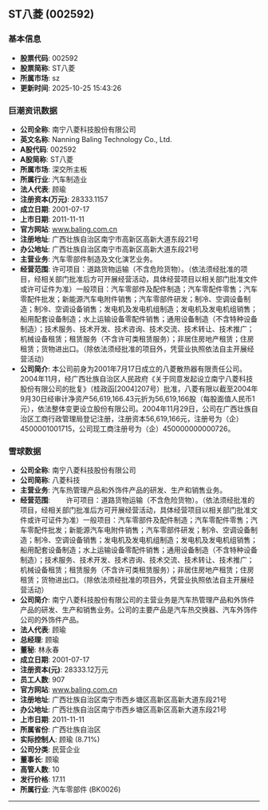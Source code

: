 ## ST八菱 (002592)

### 基本信息

- **股票代码**: 002592
- **股票简称**: ST八菱
- **所属市场**: sz
- **更新时间**: 2025-10-25 15:43:26

### 巨潮资讯数据

- **公司全称**: 南宁八菱科技股份有限公司
- **英文名称**: Nanning Baling Technology Co., Ltd.
- **A股代码**: 002592
- **A股简称**: ST八菱
- **所属市场**: 深交所主板
- **所属行业**: 汽车制造业
- **法人代表**: 顾瑜
- **注册资本(万元)**: 28333.1157
- **成立日期**: 2001-07-17
- **上市日期**: 2011-11-11
- **官方网站**: www.baling.com.cn
- **注册地址**: 广西壮族自治区南宁市高新区高新大道东段21号
- **办公地址**: 广西壮族自治区南宁市高新区高新大道东段21号
- **主营业务**: 汽车零部件制造及文化演艺业务。
- **经营范围**: 许可项目：道路货物运输（不含危险货物）。（依法须经批准的项目，经相关部门批准后方可开展经营活动，具体经营项目以相关部门批准文件或许可证件为准）一般项目：汽车零部件及配件制造；汽车零配件零售；汽车零配件批发；新能源汽车电附件销售；汽车零部件研发；制冷、空调设备制造；制冷、空调设备销售；发电机及发电机组制造；发电机及发电机组销售；船用配套设备制造；水上运输设备零配件销售；通用设备制造（不含特种设备制造）；技术服务、技术开发、技术咨询、技术交流、技术转让、技术推广；机械设备租赁；租赁服务（不含许可类租赁服务）；非居住房地产租赁；住房租赁；货物进出口。（除依法须经批准的项目外，凭营业执照依法自主开展经营活动）
- **公司简介**: 本公司前身为2001年7月17日成立的八菱散热器有限责任公司。2004年11月，经广西壮族自治区人民政府《关于同意发起设立南宁八菱科技股份有限公司的批复》（桂政函[2004]207号）批准，八菱有限以截至2004年9月30日经审计净资产56,619,166.43元折为56,619,166股（每股面值人民币1元），依法整体变更设立股份有限公司。2004年11月29日，公司在广西壮族自治区工商行政管理局登记注册，注册资本56,619,166元，注册号为（企）4500001001715，公司现工商注册号为（企）450000000000726。

### 雪球数据

- **公司全称**: 南宁八菱科技股份有限公司
- **公司简称**: 八菱科技
- **主营业务**: 汽车热管理产品和外饰件产品的研发、生产和销售业务。
- **经营范围**: 　　许可项目：道路货物运输（不含危险货物）。（依法须经批准的项目，经相关部门批准后方可开展经营活动，具体经营项目以相关部门批准文件或许可证件为准）一般项目：汽车零部件及配件制造；汽车零配件零售；汽车零配件批发；新能源汽车电附件销售；汽车零部件研发；制冷、空调设备制造；制冷、空调设备销售；发电机及发电机组制造；发电机及发电机组销售；船用配套设备制造；水上运输设备零配件销售；通用设备制造（不含特种设备制造）；技术服务、技术开发、技术咨询、技术交流、技术转让、技术推广；机械设备租赁；租赁服务（不含许可类租赁服务）；非居住房地产租赁；住房租赁；货物进出口。（除依法须经批准的项目外，凭营业执照依法自主开展经营活动）
- **公司简介**: 南宁八菱科技股份有限公司的主营业务是汽车热管理产品和外饰件产品的研发、生产和销售业务。公司的主要产品是汽车热交换器、汽车外饰件公司的外饰件产品。
- **法人代表**: 顾瑜
- **总经理**: 顾瑜
- **董秘**: 林永春
- **成立日期**: 2001-07-17
- **注册资本(元)**: 28333.12万元
- **员工人数**: 907
- **官方网站**: www.baling.com.cn
- **注册地址**: 广西壮族自治区南宁市西乡塘区高新区高新大道东段21号
- **办公地址**: 广西壮族自治区南宁市西乡塘区高新区高新大道东段21号
- **上市日期**: 2011-11-11
- **所属省份**: 广西壮族自治区
- **实际控制人**: 顾瑜 (8.71%)
- **公司分类**: 民营企业
- **董事长**: 顾瑜
- **高管人数**: 10
- **发行价格**: 17.11
- **所属行业**: 汽车零部件 (BK0026)

---